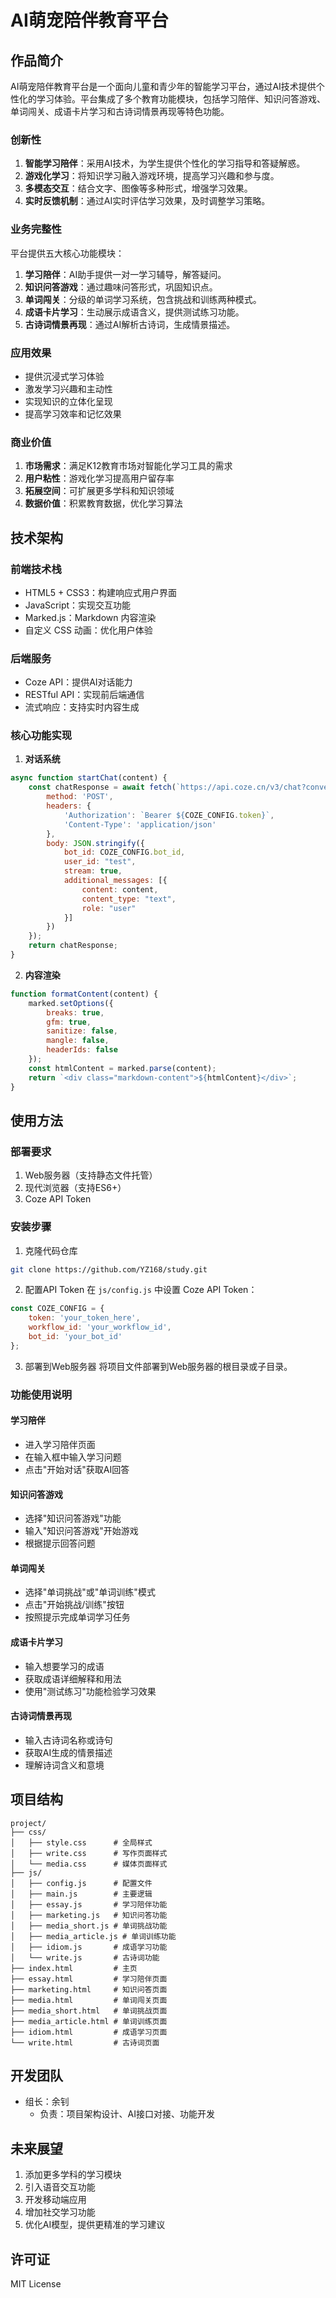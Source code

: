 # AI萌宠陪伴教育平台

## 作品简介
AI萌宠陪伴教育平台是一个面向儿童和青少年的智能学习平台，通过AI技术提供个性化的学习体验。平台集成了多个教育功能模块，包括学习陪伴、知识问答游戏、单词闯关、成语卡片学习和古诗词情景再现等特色功能。

### 创新性
1. **智能学习陪伴**：采用AI技术，为学生提供个性化的学习指导和答疑解惑。
2. **游戏化学习**：将知识学习融入游戏环境，提高学习兴趣和参与度。
3. **多模态交互**：结合文字、图像等多种形式，增强学习效果。
4. **实时反馈机制**：通过AI实时评估学习效果，及时调整学习策略。

### 业务完整性
平台提供五大核心功能模块：
1. **学习陪伴**：AI助手提供一对一学习辅导，解答疑问。
2. **知识问答游戏**：通过趣味问答形式，巩固知识点。
3. **单词闯关**：分级的单词学习系统，包含挑战和训练两种模式。
4. **成语卡片学习**：生动展示成语含义，提供测试练习功能。
5. **古诗词情景再现**：通过AI解析古诗词，生成情景描述。

### 应用效果
- 提供沉浸式学习体验
- 激发学习兴趣和主动性
- 实现知识的立体化呈现
- 提高学习效率和记忆效果

### 商业价值
1. **市场需求**：满足K12教育市场对智能化学习工具的需求
2. **用户粘性**：游戏化学习提高用户留存率
3. **拓展空间**：可扩展更多学科和知识领域
4. **数据价值**：积累教育数据，优化学习算法

## 技术架构

### 前端技术栈
- HTML5 + CSS3：构建响应式用户界面
- JavaScript：实现交互功能
- Marked.js：Markdown 内容渲染
- 自定义 CSS 动画：优化用户体验

### 后端服务
- Coze API：提供AI对话能力
- RESTful API：实现前后端通信
- 流式响应：支持实时内容生成

### 核心功能实现
1. **对话系统**
```javascript
async function startChat(content) {
    const chatResponse = await fetch(`https://api.coze.cn/v3/chat?conversation_id=${currentConversationId}`, {
        method: 'POST',
        headers: {
            'Authorization': `Bearer ${COZE_CONFIG.token}`,
            'Content-Type': 'application/json'
        },
        body: JSON.stringify({
            bot_id: COZE_CONFIG.bot_id,
            user_id: "test",
            stream: true,
            additional_messages: [{
                content: content,
                content_type: "text",
                role: "user"
            }]
        })
    });
    return chatResponse;
}
```

2. **内容渲染**
```javascript
function formatContent(content) {
    marked.setOptions({
        breaks: true,
        gfm: true,
        sanitize: false,
        mangle: false,
        headerIds: false
    });
    const htmlContent = marked.parse(content);
    return `<div class="markdown-content">${htmlContent}</div>`;
}
```

## 使用方法

### 部署要求
1. Web服务器（支持静态文件托管）
2. 现代浏览器（支持ES6+）
3. Coze API Token

### 安装步骤
1. 克隆代码仓库
```bash
git clone https://github.com/YZ168/study.git
```

2. 配置API Token
在 `js/config.js` 中设置 Coze API Token：
```javascript
const COZE_CONFIG = {
    token: 'your_token_here',
    workflow_id: 'your_workflow_id',
    bot_id: 'your_bot_id'
};
```

3. 部署到Web服务器
将项目文件部署到Web服务器的根目录或子目录。

### 功能使用说明

#### 学习陪伴
- 进入学习陪伴页面
- 在输入框中输入学习问题
- 点击"开始对话"获取AI回答

#### 知识问答游戏
- 选择"知识问答游戏"功能
- 输入"知识问答游戏"开始游戏
- 根据提示回答问题

#### 单词闯关
- 选择"单词挑战"或"单词训练"模式
- 点击"开始挑战/训练"按钮
- 按照提示完成单词学习任务

#### 成语卡片学习
- 输入想要学习的成语
- 获取成语详细解释和用法
- 使用"测试练习"功能检验学习效果

#### 古诗词情景再现
- 输入古诗词名称或诗句
- 获取AI生成的情景描述
- 理解诗词含义和意境

## 项目结构
```
project/
├── css/
│   ├── style.css      # 全局样式
│   ├── write.css      # 写作页面样式
│   └── media.css      # 媒体页面样式
├── js/
│   ├── config.js      # 配置文件
│   ├── main.js        # 主要逻辑
│   ├── essay.js       # 学习陪伴功能
│   ├── marketing.js   # 知识问答功能
│   ├── media_short.js # 单词挑战功能
│   ├── media_article.js # 单词训练功能
│   ├── idiom.js       # 成语学习功能
│   └── write.js       # 古诗词功能
├── index.html         # 主页
├── essay.html         # 学习陪伴页面
├── marketing.html     # 知识问答页面
├── media.html         # 单词闯关页面
├── media_short.html   # 单词挑战页面
├── media_article.html # 单词训练页面
├── idiom.html         # 成语学习页面
└── write.html         # 古诗词页面
```

## 开发团队
- 组长：余钊
  - 负责：项目架构设计、AI接口对接、功能开发

## 未来展望
1. 添加更多学科的学习模块
2. 引入语音交互功能
3. 开发移动端应用
4. 增加社交学习功能
5. 优化AI模型，提供更精准的学习建议

## 许可证
MIT License
